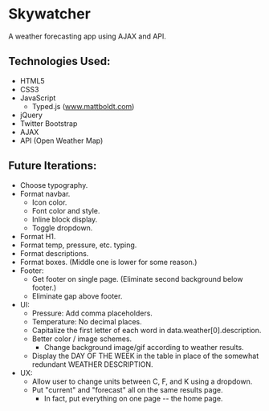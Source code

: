# Skywatcher
A weather forecasting app using AJAX and API.

## Technologies Used:
- HTML5
- CSS3
- JavaScript
  - Typed.js (www.mattboldt.com)
- jQuery
- Twitter Bootstrap
- AJAX
- API (Open Weather Map)

## Future Iterations:
- Choose typography.
- Format navbar.
  - Icon color.
  - Font color and style.
  - Inline block display.
  - Toggle dropdown.
- Format H1.
- Format temp, pressure, etc. typing.
- Format descriptions.
- Format boxes. (Middle one is lower for some reason.)
- Footer:
  - Get footer on single page. (Eliminate second background below footer.)
  - Eliminate gap above footer.
- UI:
  - Pressure: Add comma placeholders.
  - Temperature: No decimal places.
  - Capitalize the first letter of each word in data.weather[0].description.
  - Better color / image schemes.
    - Change background image/gif according to weather results.
  - Display the DAY OF THE WEEK in the table in place of the somewhat redundant WEATHER DESCRIPTION.
- UX:
  - Allow user to change units between C, F, and K using a dropdown.
  - Put "current" and "forecast" all on the same results page.
    - In fact, put everything on one page -- the home page.